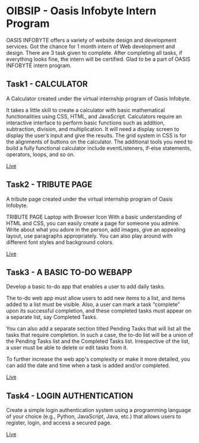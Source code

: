 # OIBSIP - Oasis Infobyte Intern Program


OASIS INFOBYTE offers a variety of website design and development services. Got the chance for 1 month intern of Web development and design. 
There are 3 task given to complete. After completing all tasks, if everything looks fine, the intern will be certified. 
Glad to be a part of OASIS INFOBYTE intern program.


## Task1 - CALCULATOR
A Calculator created under the virtual internship program of Oasis Infobyte. <br>

It takes a little skill to create a calculator with basic mathematical functionalities using CSS, HTML, and JavaScript.
Calculators require an interactive interface to perform basic functions such as addition, subtraction, division, and multiplication.
It will need a  display screen to display the user’s input and give the results. The grid system in CSS is for the alignments of buttons on the calculator. The additional tools you need to build a fully functional calculator include eventListeners, if-else statements, operators, loops, and so on.

[Live](https://kuppamthanusha.github.io/WebOASIS/task1/cal.html)



## Task2 - TRIBUTE PAGE
A tribute page created under the virtual internship program of Oasis Infobyte. <br>

TRIBUTE PAGE
Laptop with Browser Icon
With a basic understanding of HTML and CSS, you can easily create a page for someone you admire. Write about what you adore in the person, add images, give an appealing layout, use paragraphs appropriately. You can also play around with different font styles and background colors.

[Live](https://kuppamthanusha.github.io/WebOASIS/task2/tribute.html)


## Task3 - A BASIC TO-DO WEBAPP
Develop a basic to-do app that enables a user to add daily tasks.

The to-do web app must allow users to add new items to a list, and items added to a list must be visible. Also, a user can mark a task “complete” upon its successful completion, and these completed tasks must appear on a separate list, say Completed Tasks.

You can also add a separate section titled Pending Tasks that will list all the tasks that require completion. In such a case, the to-do list will be a union of the Pending Tasks list and the Completed Tasks list. Irrespective of the list, a user must be able to delete or edit tasks from it.

To further increase the web app's complexity or make it more detailed, you can add the date and time when a task is added and/or completed.

[Live](https://kuppamthanusha.github.io/WebOASIS/task3/todolist.html)



## Task4 - LOGIN AUTHENTICATION 

Create a simple login authentication system using a programming language of your choice (e.g., Python, JavaScript, Java, etc.) that allows users to register, login, and access a secured page.


[Live](https://kuppamthanusha.github.io/WebOASIS/task4/cal.html)

